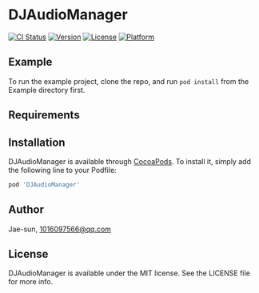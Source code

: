 # DJAudioManager

[![CI Status](https://img.shields.io/travis/Jae-sun/DJAudioManager.svg?style=flat)](https://travis-ci.org/Jae-sun/DJAudioManager)
[![Version](https://img.shields.io/cocoapods/v/DJAudioManager.svg?style=flat)](https://cocoapods.org/pods/DJAudioManager)
[![License](https://img.shields.io/cocoapods/l/DJAudioManager.svg?style=flat)](https://cocoapods.org/pods/DJAudioManager)
[![Platform](https://img.shields.io/cocoapods/p/DJAudioManager.svg?style=flat)](https://cocoapods.org/pods/DJAudioManager)

## Example

To run the example project, clone the repo, and run `pod install` from the Example directory first.

## Requirements

## Installation

DJAudioManager is available through [CocoaPods](https://cocoapods.org). To install
it, simply add the following line to your Podfile:

```ruby
pod 'DJAudioManager'
```

## Author

Jae-sun, 1016097566@qq.com

## License

DJAudioManager is available under the MIT license. See the LICENSE file for more info.
